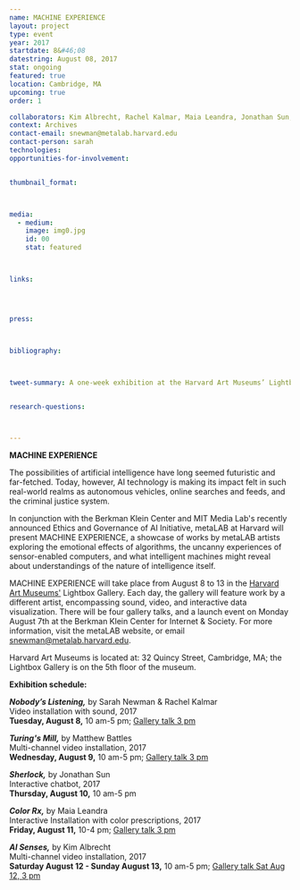 ```yaml
---
name: MACHINE EXPERIENCE
layout: project
type: event
year: 2017
startdate: 8&#46;08
datestring: August 08, 2017
stat: ongoing
featured: true
location: Cambridge, MA
upcoming: true
order: 1

collaborators: Kim Albrecht, Rachel Kalmar, Maia Leandra, Jonathan Sun,
context: Archives
contact-email: snewman@metalab.harvard.edu
contact-person: sarah
technologies: 
opportunities-for-involvement:


thumbnail_format:



media:
  - medium:
    image: img0.jpg
    id: 00
    stat: featured



links:




press:



bibliography:



tweet-summary: A one-week exhibition at the Harvard Art Museums’ Lightbox Gallery asks where artificial intelligence is headed—and how art can help us explore the the world it is making.


research-questions:



---
```

**MACHINE EXPERIENCE**

The possibilities of artificial intelligence have long seemed futuristic and far-fetched. Today, however, AI technology is making its impact felt in such real-world realms as autonomous vehicles, online searches and feeds, and the criminal justice system. 

In conjunction with the Berkman Klein Center and MIT Media Lab's recently announced Ethics and Governance of AI Initiative, metaLAB at Harvard will present MACHINE EXPERIENCE, a showcase of works by metaLAB artists exploring the emotional effects of algorithms, the uncanny experiences of sensor-enabled computers, and what intelligent machines might reveal about understandings of the nature of intelligence itself.

MACHINE EXPERIENCE will take place from August 8 to 13 in the [Harvard Art Museums'](http://www.harvardartmuseums.org/) Lightbox Gallery. Each day, the gallery will feature work by a different artist, encompassing sound, video, and interactive data visualization. There will be four gallery talks, and a launch event on Monday August 7th at the Berkman Klein Center for Internet & Society. For more information, visit the metaLAB website, or email [snewman@metalab.harvard.edu](mailto:snewman@metalab.harvard.edu). 

Harvard Art Museums is located at: 32 Quincy Street, Cambridge, MA; the Lightbox Gallery is on the 5th floor of the museum. 

**Exhibition schedule:**

***Nobody’s Listening,*** by Sarah Newman & Rachel Kalmar<br />
Video installation with sound, 2017<br />
**Tuesday, August 8,** 10 am-5 pm; [Gallery talk 3 pm](http://www.harvardartmuseums.org/visit/calendar/lightbox-gallery-talk-artificial-intelligence-in-art-and-design-2)

***Turing's Mill,*** by Matthew Battles<br />
Multi-channel video installation, 2017<br />
**Wednesday, August 9,** 10 am-5 pm; [Gallery talk 3 pm](http://www.harvardartmuseums.org/visit/calendar/lightbox-gallery-talk-artificial-intelligence-in-art-and-design-1)

***Sherlock,*** by Jonathan Sun<br />
Interactive chatbot, 2017<br />
**Thursday, August 10,** 10 am-5 pm

***Color Rx,*** by Maia Leandra<br />
Interactive Installation with color prescriptions, 2017<br />
**Friday, August 11,** 10-4 pm; [Gallery talk 3 pm](http://www.harvardartmuseums.org/visit/calendar/lightbox-gallery-talk-artificial-intelligence-in-art-and-design-3)

***AI Senses,*** by Kim Albrecht<br />
Multi-channel video installation, 2017<br />
**Saturday August 12 - Sunday August 13,** 10 am-5 pm; [Gallery talk Sat Aug 12, 3 pm](http://www.harvardartmuseums.org/visit/calendar/lightbox-gallery-talk-artificial-intelligence-in-art-and-design)